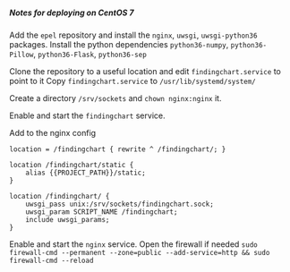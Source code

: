 ##### Notes for deploying on CentOS 7

Add the `epel` repository and install the `nginx`, `uwsgi`, `uwsgi-python36` packages.
Install the python dependencies `python36-numpy`, `python36-Pillow`, `python36-Flask`, `python36-sep`

Clone the repository to a useful location and edit `findingchart.service` to point to it
Copy `findingchart.service` to `/usr/lib/systemd/system/`

Create a directory `/srv/sockets` and `chown nginx:nginx` it.

Enable and start the `findingchart` service.

Add to the nginx config
```
location = /findingchart { rewrite ^ /findingchart/; }

location /findingchart/static {
    alias {{PROJECT_PATH}}/static;
}

location /findingchart/ {
    uwsgi_pass unix:/srv/sockets/findingchart.sock;
    uwsgi_param SCRIPT_NAME /findingchart;
    include uwsgi_params;
}
```

Enable and start the `nginx` service.
Open the firewall if needed `sudo firewall-cmd --permanent --zone=public --add-service=http && sudo firewall-cmd --reload`